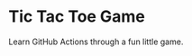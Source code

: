 # Tic Tac Toe Game

Learn GitHub Actions through a fun little game.
                                        
